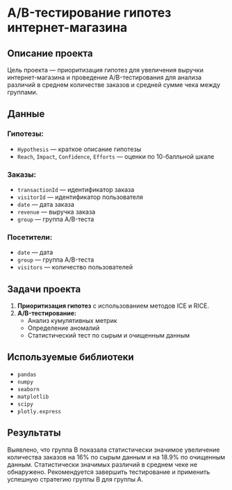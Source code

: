 # A/B-тестирование гипотез интернет-магазина

## Описание проекта

Цель проекта — приоритизация гипотез для увеличения выручки интернет-магазина и проведение A/B-тестирования для анализа различий в среднем количестве заказов и средней сумме чека между группами.

## Данные

### Гипотезы:
- `Hypothesis` — краткое описание гипотезы
- `Reach`, `Impact`, `Confidence`, `Efforts` — оценки по 10-балльной шкале

### Заказы:
- `transactionId` — идентификатор заказа
- `visitorId` — идентификатор пользователя
- `date` — дата заказа
- `revenue` — выручка заказа
- `group` — группа A/B-теста

### Посетители:
- `date` — дата
- `group` — группа A/B-теста
- `visitors` — количество пользователей

## Задачи проекта

1. **Приоритизация гипотез** с использованием методов ICE и RICE.
2. **A/B-тестирование:** 
   - Анализ кумулятивных метрик
   - Определение аномалий
   - Статистический тест по сырым и очищенным данным

## Используемые библиотеки

- `pandas`
- `numpy`
- `seaborn`
- `matplotlib`
- `scipy`
- `plotly.express`

## Результаты

Выявлено, что группа B показала статистически значимое увеличение количества заказов на 16% по сырым данным и на 18.9% по очищенным данным. Статистически значимых различий в среднем чеке не обнаружено. Рекомендуется завершить тестирование и применить успешную стратегию группы B для группы A.
